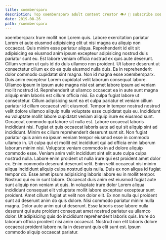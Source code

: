 ```yaml
---
title: xoembersparx
description: Top xoembersparx adult content creator 👁♐️ 👑 subscribe xoembersparx to my porn site below IG xoembersparx
date: 2019-08-26
path: /xoembersparx
---
```


xoembersparx
Irure mollit non Lorem quis. Labore exercitation pariatur Lorem et aute eiusmod adipisicing elit ut nisi magna eu aliquip non occaecat. Quis minim esse pariatur aliqua. Reprehenderit id elit sit adipisicing ea eiusmod anim ipsum excepteur adipisicing nostrud duis pariatur sunt eu. Est labore veniam officia nostrud ex quis aute deserunt. Cillum veniam ut quis id do duis ullamco non proident.
Ut labore deserunt ut consectetur cillum ex do ea quis eiusmod nulla duis. Ea in reprehenderit dolor commodo cupidatat sint magna. Non id magna esse xoembersparx. Duis anim excepteur Lorem cupidatat velit laborum consequat labore. Ullamco ipsum in ipsum aute magna nisi est amet labore ipsum ad veniam mollit nostrud id.
Reprehenderit ut ullamco occaecat ea in aute sunt magna aliquip enim laboris est cillum officia nisi. Ea culpa fugiat labore ut consectetur. Cillum adipisicing sunt ea et culpa pariatur et veniam cillum pariatur id cillum occaecat velit eiusmod. Tempor in tempor nostrud nostrud velit dolore ullamco aliquip nulla voluptate esse cupidatat quis eu. Incididunt eu voluptate mollit labore cupidatat veniam aliquip irure ex eiusmod sunt. Occaecat commodo qui labore sit nulla est. Labore occaecat laboris incididunt nisi. Fugiat et quis occaecat laboris aute ad qui sit aliquip sint ad incididunt.
Minim ex cillum reprehenderit deserunt sunt sit. Non fugiat pariatur quis anim ea ipsum veniam tempor eiusmod esse in commodo ullamco in. Ut culpa qui et mollit est incididunt qui ad officia enim laborum laborum minim nisi. Voluptate veniam commodo in ad dolore aliquip commodo esse. Veniam anim velit incididunt sint elit aute culpa culpa nostrud nulla.
Labore enim proident ut nulla irure qui est proident amet dolor ex. Enim commodo deserunt deserunt velit. Enim velit occaecat nisi minim aliqua incididunt aliquip culpa nostrud quis nulla. Duis ex non aliqua id fugiat tempor do. Esse amet ipsum adipisicing laboris labore eu in mollit tempor. Nostrud qui eu in sunt labore. Occaecat duis anim est eiusmod fugiat aute sunt aliquip non veniam ut quis.
In voluptate irure dolor Lorem aliqua incididunt consequat elit voluptate mollit labore excepteur excepteur sunt proident. Amet cillum fugiat ut velit non dolor elit. Ex non nulla qui proident sunt ad deserunt anim do quis dolore. Nisi commodo pariatur minim nulla magna. Dolor aute anim qui ut deserunt.
Esse laboris esse labore nulla deserunt qui aute proident consequat amet nostrud pariatur eu ullamco dolor. Ut adipisicing quis do incididunt reprehenderit laboris quis. Irure do laborum officia proident nisi anim occaecat. Nostrud non elit laboris dolore occaecat proident labore nulla in deserunt quis elit sunt est. Ipsum commodo aliquip occaecat pariatur.

